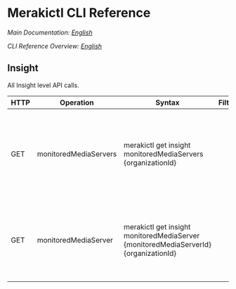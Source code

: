 # Merakictl CLI Reference 

*Main Documentation: [English](https://github.com/ddexterpark/merakictl/blob/master/README.md)*

*CLI Reference Overview: [English](https://github.com/ddexterpark/merakictl/tree/master/meraki/README.md)*


## Insight  
 
 All Insight level API calls. 
 
  HTTP | Operation | Syntax | Filters | Description |
 ----- | --------- | ------ | ----------- | ----------- |
  GET  | monitoredMediaServers | merakictl get insight monitoredMediaServers {organizationId} | | List the monitored media servers for this organization. Only valid for organizations with Meraki Insight.
  GET  | monitoredMediaServer | merakictl get insight monitoredMediaServer {monitoredMediaServerId} {organizationId} | | Return a monitored media server for this organization. Only valid for organizations with Meraki Insight.
  
  